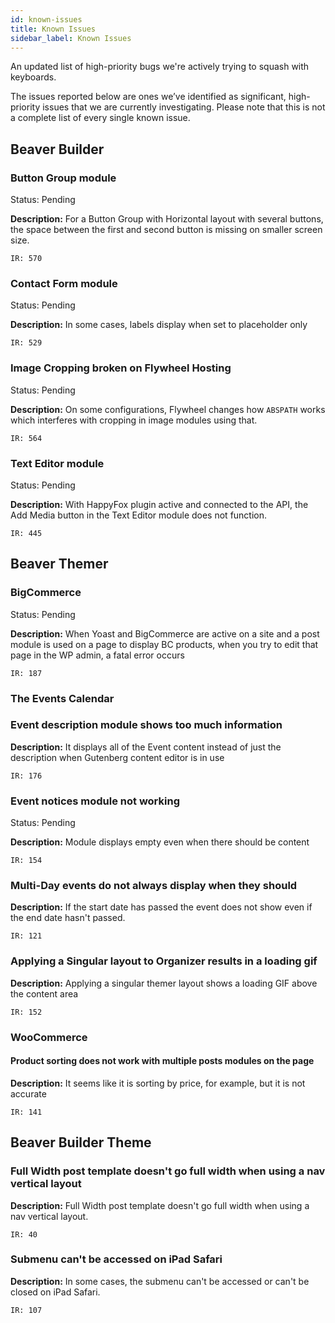 ```yaml
---
id: known-issues
title: Known Issues
sidebar_label: Known Issues
---
```


An updated list of high-priority bugs we're actively trying to squash with keyboards.

The issues reported below are ones we’ve identified as significant, high-priority issues that we are currently investigating. Please note that this is not a complete list of every single known issue.

## Beaver Builder

### Button Group module
<p><span class="badge badge--primary">Status: Pending</span></p>

**Description:** For a Button Group with Horizontal layout with several buttons, the space between the first and second button is missing on smaller screen size.

`IR: 570`

### Contact Form module

<p><span class="badge badge--primary">Status: Pending</span></p>

**Description:** In some cases, labels display when set to placeholder only

`IR: 529`

### Image Cropping broken on Flywheel Hosting

<p><span class="badge badge--primary">Status: Pending</span></p>

**Description:** On some configurations, Flywheel changes how `ABSPATH` works which interferes with cropping in image modules using that.

`IR: 564`

### Text Editor module

<p><span class="badge badge--primary">Status: Pending</span></p>

**Description:** With HappyFox plugin active and connected to the API, the Add Media button in the Text Editor module does not function.

`IR: 445`

## Beaver Themer

### BigCommerce

<p><span class="badge badge--primary">Status: Pending</span></p>

**Description:** When Yoast and BigCommerce are active on a site and a post module is used on a page to display BC products, when you try to edit that page in the WP admin, a fatal error occurs

`IR: 187`

### The Events Calendar

### Event description module shows too much information

**Description:** It displays all of the Event content instead of just the description when Gutenberg content editor is in use

`IR: 176`

### Event notices module not working

<p><span class="badge badge--primary">Status: Pending</span></p>

**Description:** Module displays empty even when there should be content

`IR: 154`

### Multi-Day events do not always display when they should

**Description:** If the start date has passed the event does not show even if the end date hasn't passed.

`IR: 121`

### Applying a Singular layout to Organizer results in a loading gif

**Description:** Applying a singular themer layout shows a loading GIF above the content area

`IR: 152`

### WooCommerce

#### Product sorting does not work with multiple posts modules on the page

**Description:** It seems like it is sorting by price, for example, but it is not accurate

`IR: 141`

## Beaver Builder Theme

### Full Width post template doesn't go full width when using a nav vertical layout

**Description:** Full Width post template doesn't go full width when using a nav vertical layout.

`IR: 40`

### Submenu can't be accessed on iPad Safari

**Description:** In some cases, the submenu can't be accessed or can't be closed on iPad Safari.

`IR: 107`
